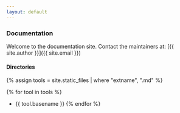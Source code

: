 ```yaml
---
layout: default
---
```


### Documentation

Welcome to the documentation site. Contact the maintainers at: [{{ site.author }}]({{ site.email }})

#### Directories

{% assign tools = site.static_files | where "extname", ".md" %}

{% for tool in tools %}
* {{ tool.basename }}
{% endfor %}
